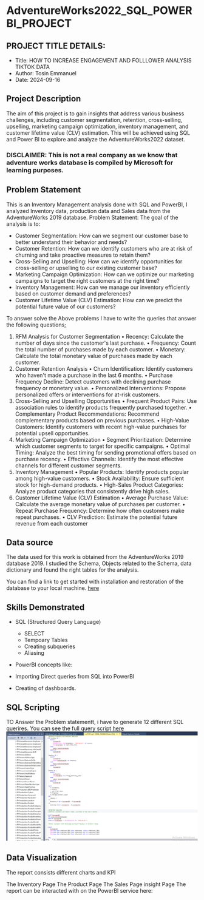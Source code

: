 # AdventureWorks2022_SQL_POWERBI_PROJECT

 ## PROJECT TITLE DETAILS:
   *  Title: HOW TO INCREASE ENGAGEMENT AND FOLLLOWER ANALYSIS TIKTOK DATA
   *  Author: Tosin Emmanuel
   *  Date: 2024-09-16

## Project Description
The aim of this project is to gain insights that address various business challenges, including customer segmentation, retention, cross-selling, upselling, marketing campaign optimization, inventory management, and customer lifetime value (CLV) estimation. This will be achieved using SQL and Power BI to explore and analyze the AdventureWorks2022 dataset.

### DISCLAIMER: This is not a real company as we know that adventure works database is compiled by Microsoft for learning purposes.

## Problem Statement
This is an Inventory Management analysis done with SQL and PowerBI, I analyzed Inventory data, production data and Sales data from the AdventureWorks 2019 database.
Problem Statement: The goal of the analysis is to:

*  Customer Segmentation:
    How can we segment our customer base to better understand their behavior and needs?
*  Customer Retention:
    How can we identify customers who are at risk of churning and take proactive measures to retain them?
*  Cross-Selling and Upselling:
    How can we identify opportunities for cross-selling or upselling to our existing customer base?
*  Marketing Campaign Optimization:
    How can we optimize our marketing campaigns to target the right customers at the right time?
*  Inventory Management:
    How can we manage our inventory efficiently based on customer demand and preferences?
*  Customer Lifetime Value (CLV) Estimation:
    How can we predict the potential future value of our customers?

To answer solve the Above problems I have to write the queries that answer the following questions;
   1. RFM Analysis for Customer Segmentation
      •	Recency: Calculate the number of days since the customer's last purchase.
      •	Frequency: Count the total number of purchases made by each customer.
      •	Monetary: Calculate the total monetary value of purchases made by each customer.
2. Customer Retention Analysis
      •	Churn Identification: Identify customers who haven't made a purchase in the last 6 months.
      •	Purchase Frequency Decline: Detect customers with declining purchase frequency or monetary value.
      •	Personalized Interventions: Propose personalized offers or interventions for at-risk customers.
4. Cross-Selling and Upselling Opportunities
      •	Frequent Product Pairs: Use association rules to identify products frequently purchased together.
      •	Complementary Product Recommendations: Recommend complementary products based on previous purchases.
      •	High-Value Customers: Identify customers with recent high-value purchases for potential upsell opportunities.
5. Marketing Campaign Optimization
      •	Segment Prioritization: Determine which customer segments to target for specific campaigns.
      •	Optimal Timing: Analyze the best timing for sending promotional offers based on purchase recency.
      •	Effective Channels: Identify the most effective channels for different customer segments.
6. Inventory Management
      •	Popular Products: Identify products popular among high-value customers.
      •	Stock Availability: Ensure sufficient stock for high-demand products.
      •	High-Sales Product Categories: Analyze product categories that consistently drive high sales.
7. Customer Lifetime Value (CLV) Estimation
      •	Average Purchase Value: Calculate the average monetary value of purchases per customer.
      •	Repeat Purchase Frequency: Determine how often customers make repeat purchases.
      •	CLV Prediction: Estimate the potential future revenue from each customer



  ## Data source
  The data used for this work is obtained from the AdventureWorks 2019 database 2019. I studied the Schema, Objects related to the Schema, data dictionary and found the right tables for the analysis.

You can find a link to get started with installation and restoration of the database to your local machine. [here](https://github.com/Microsoft/sql-server-samples/releases/download/adventureworks/AdventureWorks2022.bak)

## Skills Demonstrated  

* SQL (Structured Query Language)
   * SELECT
   * Tempoary Tables
   * Creating subqueries
   * Aliasing
  
*  PowerBI concepts like:
 * Importing Direct queries from SQL into PowerBI
 * Creating of dashboards.

## SQL Scripting
TO Answer the Problem statementt, i have to generate 12 different SQL querires. You can see the full query script [here](https://github.com/AdebayoTosin/AdventureWorks2022_SQL_POWERBI_PROJECT/blob/main/SQLQuery1.sql)
![image](https://github.com/AdebayoTosin/AdventureWorks2022_SQL_POWERBI_PROJECT/blob/main/Screenshot%202024-09-16%20025817.png)


## Data Visualization

The report consists different charts and KPI

The Inventory Page
The Product Page
The Sales Page
insight Page
The report can be interacted with on the PowerBI service here:


